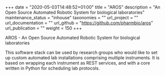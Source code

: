 +++
date = "2020-05-03T14:48:52+01:00"
title = "AROS"
description = "An Open Source Automated Robotic System for biological laboratories"
maintenance_status = "inhouse"
taxonomies = ""
url_project = ""
url_documentation = ""
url_github = "https://github.com/pharmbio/aros"
url_publication = ""
weight = 150
+++

AROS - An Open Source Automated Robotic System for biological laboratories

This software stack can be used by research groups who would like to set up custom automated lab installations comprising multiple instruments. It is based on wrapping each instrument as REST services, and with a core written in Python for scheduling lab protocols.

